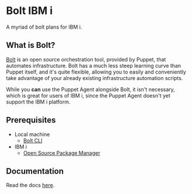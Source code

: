 # Bolt IBM i
A myriad of bolt plans for IBM i.

## What is Bolt?
[Bolt](https://www.puppet.com/docs/bolt/latest/bolt.html) is an open source orchestration tool,
provided by Puppet, that automates infrastructure. Bolt has a much less steep learning curve than
Puppet itself, and it's quite flexible, allowing you to easily and conveniently take advantage of
your already existing infrastructure automation scripts.

While you **can** use the Puppet Agent alongside Bolt, it isn't necessary, which is great for
users of IBM i, since the Puppet Agent doesn't yet support the IBM i platform.

## Prerequisites
- Local machine
  - [Bolt CLI](https://www.puppet.com/docs/bolt/latest/bolt_installing.html)
- IBM i
  - [Open Source Package Manager](https://www.ibm.com/support/pages/getting-started-open-source-package-management-ibm-i-acs)

## Documentation
Read the docs [here](/docs).
